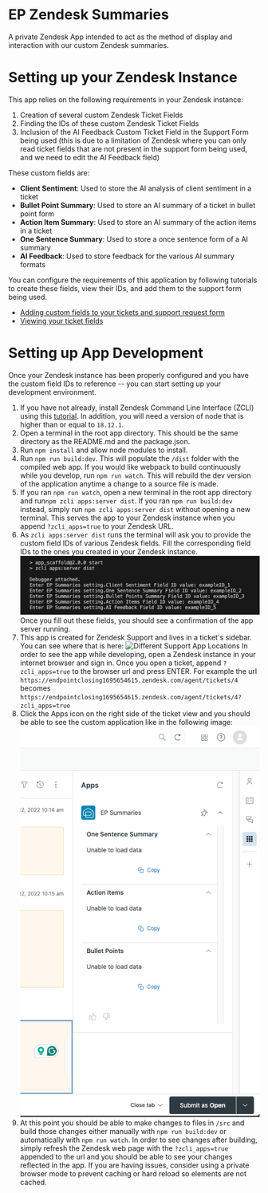 # EP Zendesk Summaries
 A private Zendesk App intended to act as the method of display and interaction with our custom Zendesk summaries.

Setting up your Zendesk Instance
===============
This app relies on the following requirements in your Zendesk instance:
1) Creation of several custom Zendesk Ticket Fields
2) Finding the IDs of these custom Zendesk Ticket Fields
3) Inclusion of the AI Feedback Custom Ticket Field in the Support Form being used (this is due to a limitation of Zendesk where you can only read ticket fields that are not present in the support form being used, and we need to edit the AI Feedback field)

These custom fields are:
* **Client Sentiment**: Used to store the AI analysis of client sentiment in a ticket
* **Bullet Point Summary**: Used to store an AI summary of a ticket in bullet point form
* **Action Item Summary**: Used to store an AI summary of the action items in a ticket 
* **One Sentence Summary**: Used to store a once sentence form of a AI summary 
* **AI Feedback**: Used to store feedback for the various AI summary formats

You can configure the requirements of this application by following tutorials to create these fields, view their IDs, and add them to the support form being used.

* [Adding custom fields to your tickets and support request form](https://support.zendesk.com/hc/en-us/articles/4408883152794-Adding-custom-fields-to-your-tickets-and-support-request-form)
* [Viewing your ticket fields](https://support.zendesk.com/hc/en-us/articles/4408832419738-Viewing-your-ticket-fields)

Setting up App Development
===============
Once your Zendesk instance has been properly configured and you have the custom field IDs to reference -- you can start setting up your development environment. 
1) If you have not already, install Zendesk Command Line Interface (ZCLI) using this [tutorial](https://developer.zendesk.com/documentation/apps/getting-started/using-zcli/#installing-and-updating-zcli). In addition, you will need a version of node that is higher than or equal to `18.12.1`. 
2) Open a terminal in the root app directory. This should be the same directory as the README.md and the package.json.
3) Run `npm install` and allow node modules to install.
4) Run `npm run build:dev`. This will populate the `/dist` folder with the compiled web app. If you would like webpack to build continuously while you develop, run `npm run watch`. This will rebuild the dev version of the application anytime a change to a source file is made. 
5) If you ran `npm run watch`, open a new terminal in the root app directory and run`npm zcli apps:server dist`. If you ran `npm run build:dev` instead, simply run `npm zcli apps:server dist` without opening a new terminal. This serves the app to your Zendesk instance when you append `?zcli_apps=true` to your Zendesk URL. 
6) As `zcli apps:server dist` runs the terminal will ask you to provide the custom field IDs of various Zendesk fields. Fill the corresponding field IDs to the ones you created in your Zendesk instance. 
![Zendesk App Prompt](/docs/images/ZCLIAppServerDevPrompt.png)
Once you fill out these fields, you should see a confirmation of the app server running. 
7) This app is created for Zendesk Support and lives in a ticket's sidebar. You can see where that is here:
![Different Support App Locations](https://zen-marketing-documentation.s3.amazonaws.com/docs/en/app_locations.png) In order to see the app while developing, open a Zendesk instance in your internet browser and sign in. Once you open a ticket, append `?zcli_apps=true` to the browser url and press ENTER. For example the url 
`https://endpointclosing1695654615.zendesk.com/agent/tickets/4`
becomes 
`https://endpointclosing1695654615.zendesk.com/agent/tickets/4?zcli_apps=true`
8) Click the Apps icon on the right side of the ticket view and you should be able to see the custom application like in the following image:
![Custom Dev App Running](/docs/images/RunningDevApp.png)
9) At this point you should be able to make changes to files in `/src` and build those changes either manually with `npm run build:dev` or automatically with `npm run watch`. In order to see changes after building, simply refresh the Zendesk web page with the `?zcli_apps=true` appended to the url and you should be able to see your changes reflected in the app. If you are having issues, consider using a private browser mode to prevent caching or hard reload so elements are not cached. 